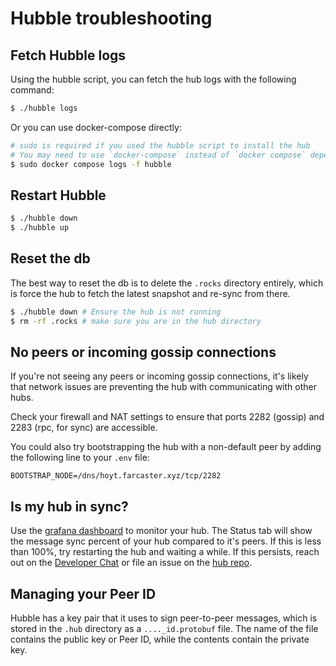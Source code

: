 # Hubble troubleshooting

## Fetch Hubble logs

Using the hubble script, you can fetch the hub logs with the following command:

```bash
$ ./hubble logs
```

Or you can use docker-compose directly:

```bash
# sudo is required if you used the hubble script to install the hub
# You may need to use `docker-compose` instead of `docker compose` depending on your docker setup
$ sudo docker compose logs -f hubble
```

## Restart Hubble

```bash
$ ./hubble down
$ ./hubble up
```

## Reset the db

The best way to reset the db is to delete the `.rocks` directory entirely, which is force the hub to fetch the latest
snapshot and re-sync from there.

```bash
$ ./hubble down # Ensure the hub is not running
$ rm -rf .rocks # make sure you are in the hub directory
```

## No peers or incoming gossip connections

If you're not seeing any peers or incoming gossip connections, it's likely that network issues are preventing the hub
with communicating with other hubs.

Check your firewall and NAT settings to ensure that ports 2282 (gossip) and 2283 (rpc, for sync) are accessible.

You could also try bootstrapping the hub with a non-default peer by adding the following line to your `.env` file:

```dotenv
BOOTSTRAP_NODE=/dns/hoyt.farcaster.xyz/tcp/2282
```

## Is my hub in sync?

Use the [grafana dashboard](/hubble/monitoring) to monitor your hub. The Status tab will show the message sync
percent of your hub compared to it's peers. If this is less than 100%, try restarting the hub and waiting a while. If
this
persists, reach out on the [Developer Chat](https://t.me/farcasterdevchat) or file an issue on
the [hub repo](https://github.com/farcasterxyz/hub-monorepo/issues/new?assignees=&labels=&projects=&template=bug_report.md&title=bug%20%28hubble%29%3A).

## Managing your Peer ID

Hubble has a key pair that it uses to sign peer-to-peer messages, which is stored in the `.hub` directory as a `...._id.protobuf` file. The name of the file contains the public key or Peer ID, while the contents contain the private key.
